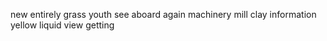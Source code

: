 new entirely grass youth see aboard again machinery mill clay information yellow liquid view getting